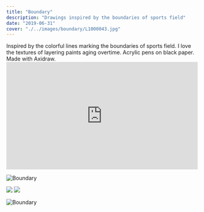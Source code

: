 ```yaml
---
title: "Boundary"
description: "Drawings inspired by the boundaries of sports field"
date: "2019-06-31"
cover: "./../images/boundary/L1000043.jpg"
---
```

<div class="text">
Inspired by the colorful lines marking the boundaries of sports field. I love the textures of layering paints aging overtime. Acrylic pens on black paper. Made with Axidraw.</div>

<div class="video">
<div style="padding:56.25% 0 0 0;position:relative;"><iframe src="https://player.vimeo.com/video/358235373?autoplay=1&loop=1&title=0&byline=0&portrait=0&muted=1" style="position:absolute;top:0;left:0;width:100%;height:100%;" frameborder="0" allow="autoplay; fullscreen" allowfullscreen></iframe></div><script src="https://player.vimeo.com/api/player.js"></script>
</div>

![Boundary](./../images/boundary/L1000044.jpg)

<div class="row two">
  <img src="./../images/boundary/MVIMG_20190818_144748.jpg" />
  <img src="./../images/boundary/L1000049.jpg" />
</div>

![Boundary](./../images/boundary/L1000043.jpg)
